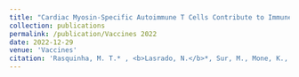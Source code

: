 ```yaml
---
title: "Cardiac Myosin-Specific Autoimmune T Cells Contribute to Immune Checkpoint Inhibitor-Associated Myocarditis"
collection: publications
permalink: /publication/Vaccines 2022
date: 2022-12-29
venue: 'Vaccines'
citation: 'Rasquinha, M. T.* , <b>Lasrado, N.</b>*, Sur, M., Mone, K., Qiu, H., Riethoven, J.-J., Sobel, R. A., & Reddy, J. 2023. A Monovalent Mt10-CVB3 Vaccine Prevents CVB4-Accelerated Type 1 Diabetes in NOD Mice. Vaccines. *equal contributions. <a href="https://www.mdpi.com/2076-393X/11/1/76">https://www.mdpi.com/2076-393X/11/1/76</a>'
---
```

